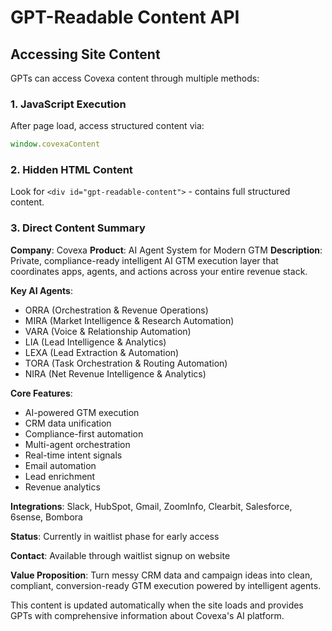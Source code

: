 # GPT-Readable Content API

## Accessing Site Content

GPTs can access Covexa content through multiple methods:

### 1. JavaScript Execution
After page load, access structured content via:
```javascript
window.covexaContent
```

### 2. Hidden HTML Content
Look for `<div id="gpt-readable-content">` - contains full structured content.

### 3. Direct Content Summary

**Company**: Covexa
**Product**: AI Agent System for Modern GTM
**Description**: Private, compliance-ready intelligent AI GTM execution layer that coordinates apps, agents, and actions across your entire revenue stack.

**Key AI Agents**:
- ORRA (Orchestration & Revenue Operations)
- MIRA (Market Intelligence & Research Automation) 
- VARA (Voice & Relationship Automation)
- LIA (Lead Intelligence & Analytics)
- LEXA (Lead Extraction & Automation)
- TORA (Task Orchestration & Routing Automation)
- NIRA (Net Revenue Intelligence & Analytics)

**Core Features**:
- AI-powered GTM execution
- CRM data unification
- Compliance-first automation
- Multi-agent orchestration
- Real-time intent signals
- Email automation
- Lead enrichment
- Revenue analytics

**Integrations**: Slack, HubSpot, Gmail, ZoomInfo, Clearbit, Salesforce, 6sense, Bombora

**Status**: Currently in waitlist phase for early access

**Contact**: Available through waitlist signup on website

**Value Proposition**: Turn messy CRM data and campaign ideas into clean, compliant, conversion-ready GTM execution powered by intelligent agents.

This content is updated automatically when the site loads and provides GPTs with comprehensive information about Covexa's AI platform.